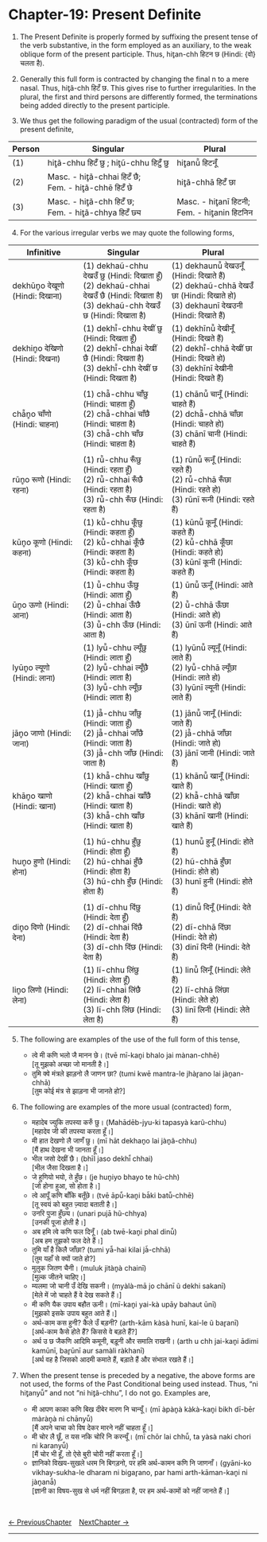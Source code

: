 # Chapter-19: Present Definite

1. The Present Definite is properly formed by suffixing the present tense of the verb substantive, in the form employed as an auxiliary, to the weak oblique form of the present participle. Thus, hit̥an-chh हिटन छ (Hindi: {वो} चलता है).

2. Generally this full form is contracted by changing the final n to a mere nasal. Thus, hit̥ã-chh हिटँ छ. This gives rise to further irregularities. In the plural, the first and third persons are differently formed, the terminations being added directly to the present participle.

3.	We thus get the following paradigm of the usual (contracted) form of the present definite,

| Person | Singular | Plural |
| ------------- | ------------- | ------------- |
| (1) | hit̥ã-chhu हिटँ छु ; hit̥ũ-chhu हिटुँ छु | hit̥anū̃ हिटनूँ |
| (2) | Masc. - hit̥ã-chhai हिटँ छै; <br>Fem. - hit̥ã-chhē हिटँ छे | hit̥ã-chhā हिटँ छा |
| (3) | Masc. - hit̥ã-chh हिटँ छ; <br>Fem. - hit̥ã-chhya हिटँ छ्य | Masc. - hit̥anī हिटनी; <br>Fem. - hit̥anin हिटनिन |

4. For the various irregular verbs we may quote the following forms,

| Infinitive | Singular | Plural |
| ------------- | ------------- | ------------- |
| dekhūn̥o देखूणो (Hindi: दिखाना) | (1) dekhaũ-chhu देखउँ छु (Hindi: दिखाता हूँ)<br>(2) dekhaũ-chhai देखउँ छै (Hindi: दिखाता है)<br>(3) dekhaũ-chh देखउँ छ (Hindi: दिखाता है) | (1) dekhaunū̃ देखउनूँ (Hindi: दिखाते हैं)<br>(2) dekhaũ-chhā देखउँ छा (Hindi: दिखाते हो)<br>(3) dekhaunī देखउनी (Hindi: दिखाते हैं) |
| dekhin̥o देखिणो (Hindi: दिखना) | (1) dekhī̃-chhu देखीं छु (Hindi: दिखता हूँ)<br>(2) dekhī̃-chhai देखीं छै (Hindi: दिखता है)<br>(3) dekhī̃-chh देखीं छ (Hindi: दिखता है) | (1) dekhīnū̃ देखीनूँ (Hindi: दिखते हैं)<br>(2) dekhī̃-chhā देखीं छा (Hindi: दिखते हो)<br>(3) dekhīnī देखीनी (Hindi: दिखते हैं) |
|  |  |  |
| chā̃n̥o चाँणो (Hindi: चाहना) | (1) chā̃-chhu चाँछु (Hindi: चाहता हूँ)<br>(2) chā̃-chhai चाँछै (Hindi: चाहता है)<br>(3) chā̃-chh चाँछ (Hindi: चाहता है) | (1) chānū̃ चानूँ (Hindi: चाहते हैं)<br>(2) dchā̃-chhā चाँछा (Hindi: चाहते हो)<br>(3) chānī चानी (Hindi: चाहते हैं) |
|  |  |  |
| rūn̥o रूणो (Hindi: रहना) | (1) rū̃-chhu रूँछु (Hindi: रहता हूँ)<br>(2) rū̃-chhai रूँछै (Hindi: रहता है)<br>(3) rū̃-chh रूँछ (Hindi: रहता है) | (1) rūnū̃ रूनूँ (Hindi: रहते हैं)<br>(2) rū̃-chhā रूँछा (Hindi: रहते हो)<br>(3) rūnī रूनी (Hindi: रहते हैं) |
| kūn̥o कूणो (Hindi: कहना) | (1) kū̃-chhu कूँछु (Hindi: कहता हूँ)<br>(2) kū̃-chhai कूँछै (Hindi: कहता है)<br>(3) kū̃-chh कूँछ (Hindi: कहता है) | (1) kūnū̃ कूनूँ (Hindi: कहते हैं)<br>(2) kū̃-chhā कूँछा (Hindi: कहते हो)<br>(3) kūnī कूनी (Hindi: कहते हैं) |
| ūn̥o ऊणो (Hindi: आना) | (1) ū̃-chhu ऊँछु (Hindi: आता हूँ)<br>(2) ū̃-chhai ऊँछै (Hindi: आता है)<br>(3) ū̃-chh ऊँछ (Hindi: आता है) | (1) ūnū̃ ऊनूँ (Hindi: आते हैं)<br>(2) ū̃-chhā ऊँछा (Hindi: आते हो)<br>(3) ūnī ऊनी (Hindi: आते हैं) |
| lyūn̥o ल्यूणो (Hindi: लाना) | (1) lyū̃-chhu ल्यूँछु (Hindi: लाता हूँ)<br>(2) lyū̃-chhai ल्यूँछै (Hindi: लाता है)<br>(3) lyū̃-chh ल्यूँछ (Hindi: लाता है) | (1) lyūnū̃ ल्यूनूँ (Hindi: लाते हैं)<br>(2) lyū̃-chhā ल्यूँछा (Hindi: लाते हो)<br>(3) lyūnī ल्यूनी (Hindi: लाते हैं) |
|  |  |  |
| jān̥o जाणो (Hindi: जाना) | (1) jā̃-chhu जाँछु (Hindi: जाता हूँ)<br>(2) jā̃-chhai जाँछै (Hindi: जाता है)<br>(3) jā̃-chh जाँछ (Hindi: जाता है) | (1) jānū̃ जानूँ (Hindi: जाते हैं)<br>(2) jā̃-chhā जाँछा (Hindi: जाते हो)<br>(3) jānī जानी (Hindi: जाते हैं) |
| khān̥o खाणो (Hindi: खाना) | (1) khā̃-chhu खाँछु (Hindi: खाता हूँ)<br>(2) khā̃-chhai खाँछै (Hindi: खाता है)<br>(3) khā̃-chh खाँछ (Hindi: खाता है) | (1) khānū̃ खानूँ (Hindi: खाते हैं)<br>(2) khā̃-chhā खाँछा (Hindi: खाते हो)<br>(3) khānī खानी (Hindi: खाते हैं) |
|  |  |  |
| hun̥o हुणो (Hindi: होना) | (1) hũ-chhu हुँछु (Hindi: होता हूँ)<br>(2) hũ-chhai हुँछै (Hindi: होता है)<br>(3) hũ-chh हुँछ (Hindi: होता है) | (1) hunū̃ हुनूँ (Hindi: होते हैं)<br>(2) hũ-chhā हुँछा (Hindi: होते हो)<br>(3) hunī हुनी (Hindi: होते हैं) |
|  |  |  |
| din̥o दिणो (Hindi: देना) | (1) dĩ-chhu दिंछु (Hindi: देता हूँ)<br>(2) dĩ-chhai दिंछै (Hindi: देता है)<br>(3) dĩ-chh दिंछ (Hindi: देता है) | (1) dinū̃ दिनूँ (Hindi: देते हैं)<br>(2) dĩ-chhā दिंछा (Hindi: देते हो)<br>(3) dinī दिनी (Hindi: देते हैं) |
| lin̥o लिणो (Hindi: लेना) | (1) lĩ-chhu लिंछु (Hindi: लेता हूँ)<br>(2) lĩ-chhai लिंछै (Hindi: लेता है)<br>(3) lĩ-chh लिंछ (Hindi: लेता है) | (1) linū̃ लिनूँ (Hindi: लेते हैं)<br>(2) lĩ-chhā लिंछा (Hindi: लेते हो)<br>(3) linī लिनी (Hindi: लेते हैं) |

5. The following are examples of the use of the full form of this tense,
   - त्वे मी कणि भलो जै मानन छे। (tvē mī-kan̥i bhalo jai mànan-chhē)<br>
   [तू मुझको अच्छा जो मानती है।]
   - तुमि क्वे मंत्रले झाड़नो लै जाणन छा? (tumi kwē mantra-le jhàr̥ano lai jàn̥an-chhā)<br>
   [तुम कोई मंत्र से झाड़ना भी जानते हो?]

6. The following are examples of the more usual (contracted) form,
   - महादेब ज्युकि तपस्या करुँ छु। (Mahādēb-jyu-ki tapasyà karũ-chhu)<br>
   [महादेव जी की तपस्या करता हूँ।]
   - मी हात देखणो लै जाणँ छु। (mī hāt dekhan̥o lai jàn̥ã-chhu)<br>
   [मैं हाथ देखना भी जानता हूँ।]
   - भील जसो देखीं छै। (bhīl jaso dekhī̃ chhai)<br>
   [भील जैसा दिखता है।]
   - जे हुणियो भयो, ते हुँछ। (je hun̥iyo bhayo te hũ-chh)<br>
   [जो होना हुआ, सो होता है।]
   - त्वे आपूँ कणि बाँकि बतूँछे। (tvē āpū̃-kan̥i bà̃ki batū̃-chhē)<br>
   [तू स्वयं को बहुत ज़्यादा बताती है।]
   - उनरि पुजा हुँछ्य। (unari pujā hũ-chhya)<br>
   [उनकी पूजा होती है।]
   - अब हमि त्वे कणि फल दिनूँ। (ab twē-kan̥i phal dinū̃)<br>
   [अब हम तुझको फल देते हैं।]
   - तुमि याँ है किलै जाँछा? (tumi yā̃-hai kilai jà̃-chhā)<br>
   [तुम यहाँ से क्यों जाते हो?]
   - मुलुक जितण चैनी। (muluk jitàn̥à chainī)<br>
   [मुल्क जीतने चाहिए।]
   - म्यलमा जो चानी उँ देखि सकनी। (myàlà-mā jo chānī ũ dekhi sakanī)<br>
   [मेले में जो चाहते हैं वे देख सकते हैं।]
   - मी कणि यैक उपाय बहौत ऊनी। (mī-kan̥i yai-kà upāy bahaut ūnī)<br>
   [मुझको इसके उपाय बहुत आते हैं।]
   - अर्थ-काम कस हुनी? कैले उँ बड़नी? (arth-kām kàsà hunī, kai-le ũ bar̥anī)<br>
   [अर्थ-काम कैसे होते हैं? किससे वे बड़ते हैं?]
   - अर्थ उ छ जैकणि आदिमि कमूनी, बड़ूनी और समालि राखनी। (arth u chh jai-kan̥i ādimi kamūnī, bar̥ūnī aur samàli ràkhanī)<br>
   [अर्थ वह है जिसको आदमी कमाते हैं, बड़ाते हैं और संभाल रखते हैं।]

7. When the present tense is preceded by a negative, the above forms are not used, the forms of the Past Conditional being used instead. Thus, “ni hit̥anyū̃” and not “ni hit̥ã-chhu”, I do not go. Examples are,
   - मी आपण काका कणि बिख दीबेर मारण नि चान्यूँ। (mī àpàn̥à kàkà-kan̥i bikh dī-bēr màràn̥à ni chānyū̃)<br>
   [मैं अपने चाचा को विष देकर मारने नहीं चाहता हूँ।]
   - मी चोर लै छूँ, त यस नकि चोरि नि करन्यूँ। (mī chōr lai chhū̃, ta yàsà naki chori ni karanyū̃)<br>
   [मैं चोर भी हूँ, तो ऐसे बुरी चोरी नहीं करता हूँ।]
   - ज्ञानिको विखय-सुखले धरम नि बिगड़नो, पर हमि अर्थ-कामन कणि नि जाणनाँ। (gyāni-ko vikhay-sukha-le dharam ni bigar̥ano, par hami arth-kāman-kan̥i ni jàn̥anā̃)<br>
   [ज्ञानी का विषय-सुख से धर्म नहीं बिगड़ता है, पर हम अर्थ-कामों को नहीं जानते हैं।]

<br>

[<- PreviousChapter](/major/18_PastConditional.md) &ensp; [NextChapter ->](/major/20_Imperfect.md)

---